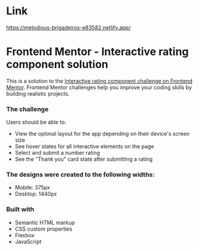 # Link
https://melodious-brigadeiros-e83582.netlify.app/

# Frontend Mentor - Interactive rating component solution

This is a solution to the [Interactive rating component challenge on Frontend Mentor](https://www.frontendmentor.io/challenges/interactive-rating-component-koxpeBUmI). Frontend Mentor challenges help you improve your coding skills by building realistic projects. 

### The challenge

Users should be able to:

- View the optimal layout for the app depending on their device's screen size
- See hover states for all interactive elements on the page
- Select and submit a number rating
- See the "Thank you" card state after submitting a rating

### The designs were created to the following widths:

- Mobile: 375px
- Desktop: 1440px

### Built with

- Semantic HTML markup
- CSS custom properties
- Flexbox
- JavaScript
